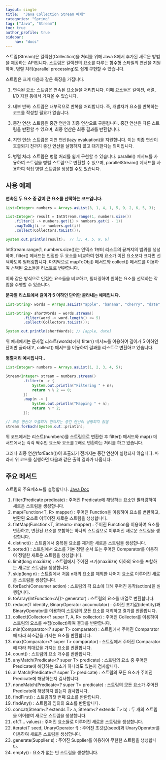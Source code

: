 ```yaml
---
layout: single
title:  "Java Collection Stream 예제"
categories: "Spring"
tag: ["Java", "Stream"]
toc: true
author_profile: true
sidebar:
    nav: "docs"
---
```


스트림(Stream)은 컬렉션(Collection)을 처리를 위해 Java 8에서 추가된 새로운 방법을 제공하는 API입니다. 스트림은 컬렉션의 요소를 다루는 함수형 스타일의 연산을 지원하며, 병렬 처리(parallel processing)도 쉽게 구현할 수 있습니다.

스트림은 크게 다음과 같은 특징을 가집니다.

1. 연속된 요소: 스트림은 연속된 요소들을 처리합니다. 이때 요소들은 컬렉션, 배열, I/O 자원 등에서 가져올 수 있습니다.

2. 내부 반복: 스트림은 내부적으로 반복을 처리합니다. 즉, 개발자가 요소를 반복하는 코드를 작성할 필요가 없습니다.

3. 중간 연산: 스트림은 중간 연산과 최종 연산으로 구분됩니다. 중간 연산은 다른 스트림을 반환할 수 있으며, 최종 연산은 최종 결과를 반환합니다.

4. 지연 연산: 스트림은 지연 연산(lazy evaluation)을 지원합니다. 이는 최종 연산이 호출되기 전까지 중간 연산을 실행하지 않고 대기한다는 의미입니다.

5. 병렬 처리: 스트림은 병렬 처리를 쉽게 구현할 수 있습니다. parallel() 메서드를 사용하여 스트림을 병렬 스트림으로 변환할 수 있으며, parallelStream() 메서드를 사용하여 직접 병렬 스트림을 생성할 수도 있습니다.

## 사용 예제
**연속된 두 요소 중 값이 큰 요소를 선택하는 코드입니다.**
```java
List<Integer> numbers = Arrays.asList(3, 1, 4, 1, 5, 9, 2, 6, 5, 3);

List<Integer> result = IntStream.range(1, numbers.size())
    .filter(i -> numbers.get(i) > numbers.get(i - 1))
    .mapToObj(i -> numbers.get(i))
    .collect(Collectors.toList());

System.out.println(result);  // [3, 4, 5, 9, 6]
```
IntStream.range(1, numbers.size())는 인덱스 1부터 리스트의 끝까지의 범위를 생성하며, filter() 메서드는 인접한 두 요소를 비교하여 현재 요소가 이전 요소보다 크다면 선택하도록 필터링합니다. 마지막으로 mapToObj() 메서드와 collect() 메서드를 이용하여 선택된 요소들을 리스트로 변환합니다.

이와 같은 방식으로 인접한 요소들을 비교하고, 필터링하여 원하는 요소를 선택하는 작업을 수행할 수 있습니다.

**문자열 리스트에서 길이가 5 이하인 단어만 골라내는 예제입니다.**
```java
List<String> words = Arrays.asList("apple", "banana", "cherry", "date", "elderberry");

List<String> shortWords = words.stream()
        .filter(word -> word.length() <= 5)
        .collect(Collectors.toList());

System.out.println(shortWords); // [apple, date]
```
위 예제에서는 문자열 리스트(words)에서 filter() 메서드를 이용하여 길이가 5 이하인 단어만 골라내고, collect() 메서드를 이용하여 결과를 리스트로 변환하고 있습니다.

**병렬처리 예시입니다..**
```java
List<Integer> numbers = Arrays.asList(1, 2, 3, 4, 5);

Stream<Integer> stream = numbers.stream()
        .filter(n -> {
            System.out.println("Filtering " + n);
            return n % 2 == 0;
        })
        .map(n -> {
            System.out.println("Mapping " + n);
            return n * 2;
        });

// 최종 연산이 호출되기 전까지는 중간 연산이 실행되지 않음
stream.forEach(System.out::println);
``` 
위 코드에서는 리스트(numbers)를 스트림으로 변환한 후 filter() 메서드와 map() 메서드에서는 각각 짝수인 요소와 요소를 2배로 변환하는 처리를 하고 있습니다.

그러나 최종 연산(forEach())이 호출되기 전까지는 중간 연산이 실행되지 않습니다. 따라서 위 코드를 실행하면 다음과 같은 출력 결과가 나옵니다.

## 주요 메서드
스트림의 주요메소드를 설명합니다. [Java Doc](https://docs.oracle.com/en/java/javase/17/docs/api/java.base/java/util/stream/Stream.html)

1. filter(Predicate<T> predicate) : 주어진 Predicate에 해당하는 요소만 필터링하여 새로운 스트림을 생성합니다.
2. map(Function<T, R> mapper) : 주어진 Function을 이용하여 요소를 변환하고, 변환된 요소로 이루어진 새로운 스트림을 생성합니다.
3. flatMap(Function<T, Stream<R>> mapper) : 주어진 Function을 이용하여 요소를 변환하고, 변환된 요소를 포함하는 하나의 스트림으로 이루어진 새로운 스트림을 생성합니다.
4. distinct() : 스트림에서 중복된 요소를 제거한 새로운 스트림을 생성합니다.
5. sorted() : 스트림에서 요소를 기본 정렬 순서 또는 주어진 Comparator를 이용하여 정렬한 새로운 스트림을 생성합니다.
6. limit(long maxSize) : 스트림에서 주어진 크기(maxSize) 이하의 요소를 포함하는 새로운 스트림을 생성합니다.
7. skip(long n) : 스트림에서 처음 n개의 요소를 제외한 나머지 요소로 이루어진 새로운 스트림을 생성합니다.
8. forEach(Consumer<T> action) : 스트림의 각 요소에 대해 주어진 동작(action)을 실행합니다.
9. toArray(IntFunction<A[]> generator) : 스트림의 요소를 배열로 변환합니다.
10. reduce(T identity, BinaryOperator<T> accumulator) : 주어진 초기값(identity)과 BinaryOperator를 이용하여 스트림의 모든 요소를 처리하고 결과를 반환합니다.
11. collect(Collector<? super T, A, R> collector) : 주어진 Collector를 이용하여 스트림의 요소를 수집(collect)하여 결과를 반환합니다.
12. min(Comparator<? super T> comparator) : 스트림에서 주어진 Comparator에 따라 최소값을 가지는 요소를 반환합니다.
13. max(Comparator<? super T> comparator) : 스트림에서 주어진 Comparator에 따라 최대값을 가지는 요소를 반환합니다.
14. count() : 스트림의 요소 개수를 반환합니다.
15. anyMatch(Predicate<? super T> predicate) : 스트림의 요소 중 주어진 Predicate에 해당하는 요소가 하나라도 있는지 검사합니다.
16. allMatch(Predicate<? super T> predicate) : 스트림의 모든 요소가 주어진 Predicate에 해당하는지 검사합니다.
17. noneMatch(Predicate<? super T> predicate) : 스트림의 모든 요소가 주어진 Predicate에 해당하지 않는지 검사합니다.
18. findFirst() : 스트림의첫 번째 요소를 반환합니다.
19. findAny() : 스트림의 임의의 요소를 반환합니다.
20. concat(Stream<? extends T> a, Stream<? extends T> b) : 두 개의 스트림을 이어붙여 새로운 스트림을 생성합니다.
21. of(T... values) : 주어진 요소들로 이루어진 새로운 스트림을 생성합니다.
22. iterate(T seed, UnaryOperator<T> f) : 주어진 초깃값(seed)과 UnaryOperator를 이용하여 새로운 스트림을 생성합니다.
23. generate(Supplier<T> s) : 주어진 Supplier를 이용하여 무한한 스트림을 생성합니다.
24. empty() : 요소가 없는 빈 스트림을 생성합니다.


